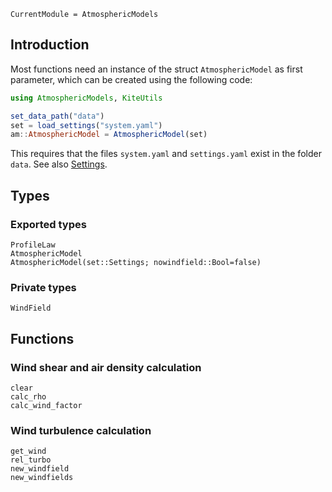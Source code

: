 ```@meta
CurrentModule = AtmosphericModels
```

## Introduction
Most functions need an instance of the struct `AtmosphericModel` as first parameter,
which can be created using the following code:
```julia
using AtmosphericModels, KiteUtils

set_data_path("data")
set = load_settings("system.yaml")
am::AtmosphericModel = AtmosphericModel(set)
```
This requires that the files `system.yaml` and `settings.yaml` exist in the folder `data`. See also [Settings](@ref).

## Types

### Exported types
```@docs
ProfileLaw
AtmosphericModel
AtmosphericModel(set::Settings; nowindfield::Bool=false)
```
### Private types
```@docs
WindField
```

## Functions

### Wind shear and air density calculation
```@docs
clear
calc_rho
calc_wind_factor
```
### Wind turbulence calculation
```@docs
get_wind
rel_turbo
new_windfield
new_windfields
```